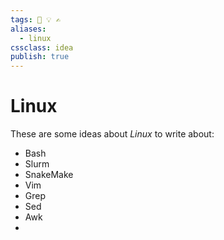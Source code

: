 ```yaml
---
tags: 💨 💡 ✍️
aliases: 
  - linux
cssclass: idea
publish: true
---
```

# Linux
These are some ideas about _Linux_ to write about:

- Bash
- Slurm
- SnakeMake
- Vim
- Grep
- Sed
- Awk
- 